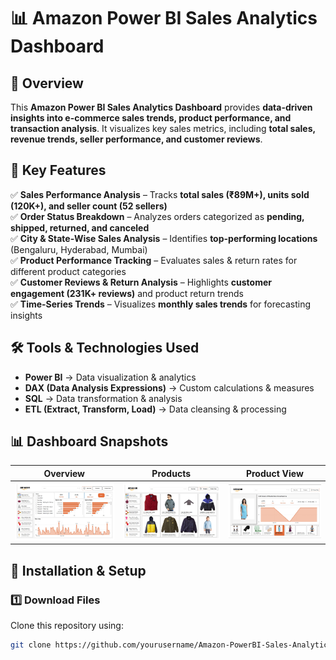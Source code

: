 # 📊 Amazon Power BI Sales Analytics Dashboard  

## 🚀 Overview  
This **Amazon Power BI Sales Analytics Dashboard** provides **data-driven insights into e-commerce sales trends, product performance, and transaction analysis**. It visualizes key sales metrics, including **total sales, revenue trends, seller performance, and customer reviews**.  

## 🔹 Key Features  
✅ **Sales Performance Analysis** – Tracks **total sales (₹89M+), units sold (120K+), and seller count (52 sellers)**  
✅ **Order Status Breakdown** – Analyzes orders categorized as **pending, shipped, returned, and canceled**  
✅ **City & State-Wise Sales Analysis** – Identifies **top-performing locations** (Bengaluru, Hyderabad, Mumbai)  
✅ **Product Performance Tracking** – Evaluates sales & return rates for different product categories  
✅ **Customer Reviews & Return Analysis** – Highlights **customer engagement (231K+ reviews)** and product return trends  
✅ **Time-Series Trends** – Visualizes **monthly sales trends** for forecasting insights  


## 🛠️ Tools & Technologies Used  
- **Power BI** → Data visualization & analytics  
- **DAX (Data Analysis Expressions)** → Custom calculations & measures  
- **SQL** → Data transformation & analysis  
- **ETL (Extract, Transform, Load)** → Data cleansing & processing  

## 📊 Dashboard Snapshots  
| **Overview** | **Products** | **Product View** |  
|----------------|----------------------|----------------|  
| ![Sales Trends](https://github.com/darshanacharya045/Amazon-PowerBI-Sales-Analytics/blob/main/Amazon%20Power%20BI%20Sales%20Analytics%20Dashboard.jpeg?raw=true) | ![City Sales](https://github.com/darshanacharya045/Amazon-PowerBI-Sales-Analytics/blob/main/Amazon_PowerBI_Sales_Report_Products.jpeg?raw=true) | ![Order Tracking](https://github.com/darshanacharya045/Amazon-PowerBI-Sales-Analytics/blob/main/Amazon_PowerBI_Sales_Report_Product_view.jpeg?raw=true) |  

## 🔧 Installation & Setup  
### **1️⃣ Download Files**  
Clone this repository using:  
```sh
git clone https://github.com/yourusername/Amazon-PowerBI-Sales-Analytics.git
